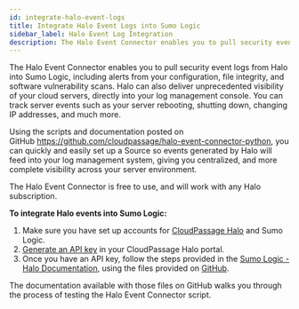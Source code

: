 ```yaml
---
id: integrate-halo-event-logs
title: Integrate Halo Event Logs into Sumo Logic
sidebar_label: Halo Event Log Integration
description: The Halo Event Connector enables you to pull security event logs from Halo into Sumo Logic.
---
```



The Halo Event Connector enables you to pull security event logs from Halo into Sumo Logic, including alerts from your configuration, file integrity, and software vulnerability scans. Halo can also deliver unprecedented visibility of your cloud servers, directly into your log management console. You can track server events such as your server rebooting, shutting down, changing IP addresses, and much more.

Using the scripts and documentation posted on GitHub https://github.com/cloudpassage/halo-event-connector-python, you can quickly and easily set up a Source so events generated by Halo will feed into your log management system, giving you centralized, and more complete visibility across your server environment.

The Halo Event Connector is free to use, and will work with any Halo subscription.  

**To integrate Halo events into Sumo Logic:**

1. Make sure you have set up accounts for [CloudPassage Halo](http://pages.cloudpassage.com/halo-pro.html) and Sumo Logic.
1. [Generate an API key](https://support.cloudpassage.com/entries/23631996-Generating-an-API-key) in your CloudPassage Halo portal.  
1. Once you have an API key, follow the steps provided in the [Sumo Logic - Halo Documentation](https://github.com/cloudpassage/halo-event-connector-python/blob/master/Halo-Event-Connector_SumoLogic.pdf), using the files provided on [GitHub](https://github.com/cloudpassage/halo-event-connector-python).

The documentation available with those files on GitHub walks you through the process of testing the Halo Event Connector script.  
